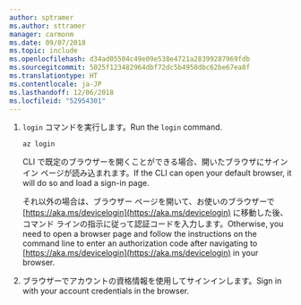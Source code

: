 ```yaml
---
author: sptramer
ms.author: sttramer
manager: carmonm
ms.date: 09/07/2018
ms.topic: include
ms.openlocfilehash: d34ad05504c49e09e538e4721a28399287969fdb
ms.sourcegitcommit: 5025f123482964dbf72dc5b4950dbc62be67ea8f
ms.translationtype: HT
ms.contentlocale: ja-JP
ms.lasthandoff: 12/06/2018
ms.locfileid: "52954301"
---
```

1. <span data-ttu-id="dfb71-101">`login` コマンドを実行します。</span><span class="sxs-lookup"><span data-stu-id="dfb71-101">Run the `login` command.</span></span>

    ```azurecli-interactive
    az login
    ```

    <span data-ttu-id="dfb71-102">CLI で既定のブラウザーを開くことができる場合、開いたブラウザにサインイン ページが読み込まれます。</span><span class="sxs-lookup"><span data-stu-id="dfb71-102">If the CLI can open your default browser, it will do so and load a sign-in page.</span></span>

    <span data-ttu-id="dfb71-103">それ以外の場合は、ブラウザー ページを開いて、お使いのブラウザーで [https://aka.ms/devicelogin](https://aka.ms/devicelogin) に移動した後、コマンド ラインの指示に従って認証コードを入力します。</span><span class="sxs-lookup"><span data-stu-id="dfb71-103">Otherwise, you need to open a browser page and follow the instructions on the command line to enter an  authorization code after navigating to [https://aka.ms/devicelogin](https://aka.ms/devicelogin) in your browser.</span></span>

2. <span data-ttu-id="dfb71-104">ブラウザーでアカウントの資格情報を使用してサインインします。</span><span class="sxs-lookup"><span data-stu-id="dfb71-104">Sign in with your account credentials in the browser.</span></span>
